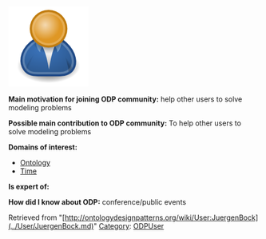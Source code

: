 [![Image:ODPUser.png](../images/a/a6/ODPUser.png)](../Image/ODPUser.png.md "Image:ODPUser.png")




  





__Main motivation for joining ODP community:__ help other users to solve modeling problems


__Possible main contribution to ODP community:__ To help other users to solve modeling problems


__Domains of interest:__



* [Ontology](../Community/Ontology-based_models.md "Community:Ontology")
* [Time](../Community/Time.md "Community:Time")


__Is expert of:__


  

__How did I know about ODP:__ conference/public events






Retrieved from "[http://ontologydesignpatterns.org/wiki/User:JuergenBock](../User/JuergenBock.md)"
 [Category](http://ontologydesignpatterns.org/wiki/Special:Categories "Special:Categories"): [ODPUser](../Category/ODPUser.md "Category:ODPUser")